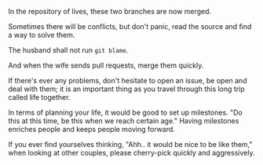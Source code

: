In the repository of lives, these two branches are now merged.

Sometimes there will be conflicts, but don't panic, read the source and find a way to solve them.

The husband shall not run `git blame`.

And when the wife sends pull requests, merge them quickly.

If there's ever any problems, don't hesitate to open an issue, be open and deal with them; it is an important thing as you travel through this long trip called life together.

In terms of planning your life, it would be good to set up milestones. "Do this at this time, be this when we reach certain age." Having milestones enriches people and keeps people moving forward.

If you ever find yourselves thinking,  "Ahh.. it would be nice to be like them," when looking at other couples, please cherry-pick quickly and aggressively.
